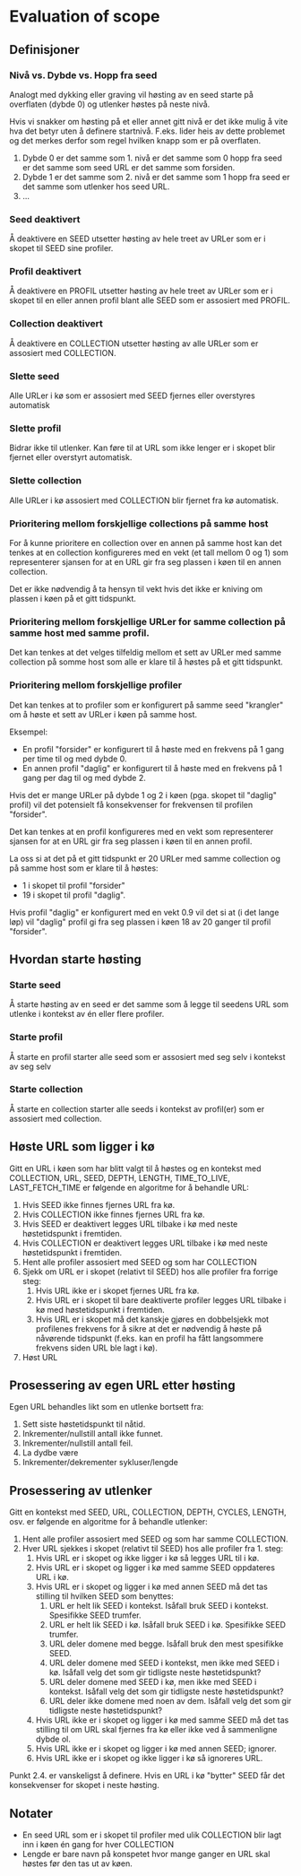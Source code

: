 # Evaluation of scope

## Definisjoner

### Nivå vs. Dybde vs. Hopp fra seed
Analogt med dykking eller graving vil høsting av en seed starte på overflaten (dybde 0) og utlenker
høstes på neste nivå.

Hvis vi snakker om høsting på et eller annet gitt nivå er det ikke mulig å vite hva det betyr uten å definere startnivå.
F.eks. lider heis av dette problemet og det merkes derfor som regel hvilken knapp som er på overflaten.

1. Dybde 0 er det samme som 1. nivå er det samme som 0 hopp fra seed er det samme som seed URL
er det samme som forsiden.
2. Dybde 1 er det samme som 2. nivå er det samme som 1 hopp fra seed er det samme som utlenker hos seed URL.
3. ...

### Seed deaktivert
Å deaktivere en SEED utsetter høsting av hele treet av URLer som er i skopet til SEED sine profiler.

### Profil deaktivert
Å deaktivere en PROFIL utsetter høsting av hele treet av URLer som er i skopet til en eller annen profil blant alle SEED
som er assosiert med PROFIL.

### Collection deaktivert
Å deaktivere en COLLECTION utsetter høsting av alle URLer som er assosiert med COLLECTION.

### Slette seed
Alle URLer i kø som er assosiert med SEED fjernes eller overstyres automatisk

### Slette profil
Bidrar ikke til utlenker. Kan føre til at URL som ikke lenger er i skopet blir fjernet eller overstyrt automatisk.

### Slette collection
Alle URLer i kø assosiert med COLLECTION blir fjernet fra kø automatisk.

### Prioritering mellom forskjellige collections på samme host
For å kunne prioritere en collection over en annen på samme host kan det tenkes at en collection
konfigureres med en vekt (et tall mellom 0 og 1) som representerer sjansen for at en URL
gir fra seg plassen i køen til en annen collection.

Det er ikke nødvendig å ta hensyn til vekt hvis det ikke er kniving om plassen i køen på et gitt tidspunkt.

### Prioritering mellom forskjellige URLer for samme collection på samme host med samme profil.
Det kan tenkes at det velges tilfeldig mellom et sett av URLer med samme collection på somme host som alle er
klare til å høstes på et gitt tidspunkt.

### Prioritering mellom forskjellige profiler
Det kan tenkes at to profiler som er konfigurert på samme seed "krangler" om å høste et sett av URLer i køen
på samme host.

Eksempel:
- En profil "forsider" er konfigurert til å høste med en frekvens på 1 gang per time til og med dybde 0.
- En annen profil "daglig" er konfigurert til å høste med en frekvens på 1 gang per dag til og med dybde 2.

Hvis det er mange URLer på dybde 1 og 2 i køen (pga. skopet til "daglig" profil) vil det potensielt få konsekvenser
for frekvensen til profilen "forsider".

Det kan tenkes at en profil konfigureres med en vekt som representerer sjansen for at en URL gir fra seg plassen i 
køen til en annen profil.

La oss si at det på et gitt tidspunkt er 20 URLer med samme collection og på samme host som er klare til å høstes:
- 1 i skopet til profil "forsider"
- 19 i skopet til profil "daglig".

Hvis profil "daglig" er konfigurert med en vekt 0.9 vil det si at (i det lange løp) vil "daglig" profil
gi fra seg plassen i køen 18 av 20 ganger til profil "forsider".

## Hvordan starte høsting

### Starte seed
Å starte høsting av en seed er det samme som å legge til seedens URL som utlenke i kontekst
av én eller flere profiler.
### Starte profil
Å starte en profil starter alle seed som er assosiert med seg selv i kontekst av seg selv 

### Starte collection
Å starte en collection starter alle seeds i kontekst av profil(er) som er assosiert med collection.

## Høste URL som ligger i kø
Gitt en URL i køen som har blitt valgt til å høstes og en kontekst med COLLECTION, URL, SEED, DEPTH, LENGTH, TIME_TO_LIVE, LAST_FETCH_TIME
er følgende en algoritme for å behandle URL:

1. Hvis SEED ikke finnes fjernes URL fra kø.
2. Hvis COLLECTION ikke finnes fjernes URL fra kø. 
3. Hvis SEED er deaktivert legges URL tilbake i kø med neste høstetidspunkt i fremtiden.
4. Hvis COLLECTION er deaktivert legges URL tilbake i kø med neste høstetidspunkt i fremtiden.
5. Hent alle profiler assosiert med SEED og som har COLLECTION
6. Sjekk om URL er i skopet (relativt til SEED) hos alle profiler fra forrige steg:
   1. Hvis URL ikke er i skopet fjernes URL fra kø.
   2. Hvis URL er i skopet til bare deaktiverte profiler legges URL tilbake i kø med høstetidspunkt i fremtiden.
   3. Hvis URL er i skopet må det kanskje gjøres en dobbelsjekk mot profilenes frekvens 
   for å sikre at det er nødvendig å høste på nåvørende tidspunkt (f.eks. kan en profil ha fått langsommere frekvens siden URL ble lagt i kø).
7. Høst URL

## Prosessering av egen URL etter høsting
Egen URL behandles likt som en utlenke bortsett fra:
1. Sett siste høstetidspunkt til nåtid.
2. Inkrementer/nullstill antall ikke funnet.
3. Inkrementer/nullstill antall feil.
4. La dydbe være
5. Inkrementer/dekrementer sykluser/lengde

## Prosessering av utlenker
Gitt en kontekst med SEED, URL, COLLECTION, DEPTH, CYCLES, LENGTH, osv.
er følgende en algoritme for å behandle utlenker: 

1. Hent alle profiler assosiert med SEED og som har samme COLLECTION.
2. Hver URL sjekkes i skopet (relativt til SEED) hos alle profiler fra 1. steg:
   1. Hvis URL er i skopet og ikke ligger i kø så legges URL til i kø.
   3. Hvis URL er i skopet og ligger i kø med samme SEED oppdateres URL i kø.
   4. Hvis URL er i skopet og ligger i kø med annen SEED må det tas stilling til
   hvilken SEED som benyttes:
      1. URL er helt lik SEED i kontekst. Isåfall bruk SEED i kontekst.
      Spesifikke SEED trumfer.
      2. URL er helt lik SEED i kø. Isåfall bruk SEED i kø.
      Spesifikke SEED trumfer.
      3. URL deler domene med begge. Isåfall bruk den mest spesifikke SEED.
      4. URL deler domene med SEED i kontekst, men ikke med SEED i kø.
      Isåfall velg det som gir tidligste neste høstetidspunkt?
      2. URL deler domene med SEED i kø, men ikke med SEED i kontekst.
      Isåfall velg det som gir tidligste neste høstetidspunkt?
      3. URL deler ikke domene med noen av dem.
      Isåfall velg det som gir tidligste neste høstetidspunkt?
   5. Hvis URL ikke er i skopet og ligger i kø med samme SEED må det tas
   stilling til om URL skal fjernes fra kø eller ikke ved å sammenligne dybde ol.
   6. Hvis URL ikke er i skopet og ligger i kø med annen SEED; ignorer.
   7. Hvis URL ikke er i skopet og ikke ligger i kø så ignoreres URL.

Punkt 2.4. er vanskeligst å definere. Hvis en URL i kø "bytter" SEED får det konsekvenser
for skopet i neste høsting.

## Notater
- En seed URL som er i skopet til profiler med ulik COLLECTION blir
  lagt inn i køen én gang for hver COLLECTION
- Lengde er bare navn på konspetet hvor mange ganger en URL skal høstes før den tas ut av køen.
